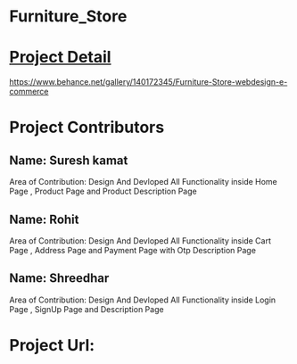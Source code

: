 # Furniture_Store

<a href="https://www.behance.net/gallery/140172345/Furniture-Store-webdesign-e-commerce"><h1>Project Detail </h1></a>

https://www.behance.net/gallery/140172345/Furniture-Store-webdesign-e-commerce



<div>
<h1>Project Contributors</h1>
<h2>Name: Suresh kamat</h2>
<p>Area of Contribution: Design And Devloped All Functionality inside Home Page , Product Page and Product Description Page</p>


<h2>Name: Rohit</h2>
<p>Area of Contribution: Design And Devloped All Functionality inside Cart Page , Address Page and Payment Page with Otp Description Page</p>
</div>


<h2>Name: Shreedhar</h2>
<p>Area of Contribution: Design And Devloped All Functionality inside Login Page , SignUp Page and Description Page </p>
</div>


<h1>Project Url:</h1>